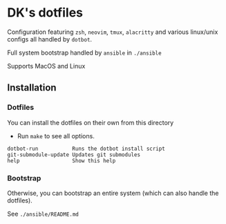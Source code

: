 # DK's dotfiles

Configuration featuring `zsh`, `neovim`, `tmux`, `alacritty` and various
linux/unix configs all handled by `dotbot`.

Full system bootstrap handled by `ansible` in `./ansible`

Supports MacOS and Linux

## Installation

### Dotfiles

You can install the dotfiles on their own from this directory

- Run `make` to see all options.

```
dotbot-run           Runs the dotbot install script
git-submodule-update Updates git submodules
help                 Show this help
```

### Bootstrap

Otherwise, you can bootstrap an entire system (which can also handle the dotfiles).

See `./ansible/README.md`

